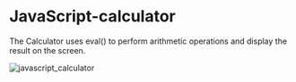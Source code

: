 # JavaScript-calculator
The Calculator uses eval() to perform arithmetic operations and display the result on the screen.

![javascript_calculator](https://user-images.githubusercontent.com/48902030/121770214-ac7e9d80-cb85-11eb-8980-c212a2da7547.PNG)
